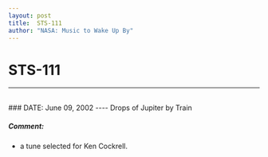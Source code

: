 ```yaml
---
layout: post
title:  STS-111
author: "NASA: Music to Wake Up By"
---
```


# STS-111
----
<br/>
### DATE: June 09, 2002
----
Drops of Jupiter by Train

##### Comment:
* a tune selected for Ken Cockrell.
